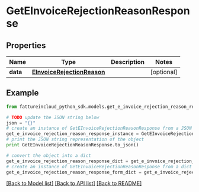 # GetEInvoiceRejectionReasonResponse


## Properties
Name | Type | Description | Notes
------------ | ------------- | ------------- | -------------
**data** | [**EInvoiceRejectionReason**](EInvoiceRejectionReason.md) |  | [optional] 

## Example

```python
from fattureincloud_python_sdk.models.get_e_invoice_rejection_reason_response import GetEInvoiceRejectionReasonResponse

# TODO update the JSON string below
json = "{}"
# create an instance of GetEInvoiceRejectionReasonResponse from a JSON string
get_e_invoice_rejection_reason_response_instance = GetEInvoiceRejectionReasonResponse.from_json(json)
# print the JSON string representation of the object
print GetEInvoiceRejectionReasonResponse.to_json()

# convert the object into a dict
get_e_invoice_rejection_reason_response_dict = get_e_invoice_rejection_reason_response_instance.to_dict()
# create an instance of GetEInvoiceRejectionReasonResponse from a dict
get_e_invoice_rejection_reason_response_form_dict = get_e_invoice_rejection_reason_response.from_dict(get_e_invoice_rejection_reason_response_dict)
```
[[Back to Model list]](../README.md#documentation-for-models) [[Back to API list]](../README.md#documentation-for-api-endpoints) [[Back to README]](../README.md)


